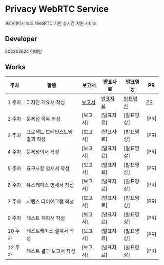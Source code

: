 # Privacy WebRTC Service
프라이버시 보호 WebRTC 기반 실시간 지원 서비스

## Developer

202202624 이예인

## Works

| 주차  | 활동 | 보고서 | 발표자료 | 발표영상 | PR |
|------|------|--------|----------|----------|----|
| 1 주차 | 디자인 개요서 작성 | [보고서](https://docs.google.com/document/d/16ClLs0YlxuYcg9BJsUL1PgSmWihazCF_/edit?usp=sharing&ouid=116586439470799169786&rtpof=true&sd=true )| [발표자료](https://drive.google.com/file/d/16C05C39gkQCzdG0G6Zk7ee6TQrErvjkF/view?usp=sharing) | [발표영상](https://youtu.be/z570EzBaHbY?si=IamLZpoUD0n9iSxB) | [PR](https://github.com/iyeaaa/PrivRTC/pull/1) |
| 2 주차 | 문제점 목록 작성 | [보고서] | [발표자료] | [발표영상] | [PR] |
| 3 주차 | 프로젝트 브레인스토밍 결과 작성 | [보고서] | [발표자료] | [발표영상] | [PR] |
| 4 주차 | 문제정의서 작성 | [보고서] | [발표자료] | [발표영상] | [PR] |
| 5 주차 | 요구사항 명세서 작성 | [보고서] | [발표자료] | [발표영상] | [PR] |
| 6 주차 | 유스케이스 명세서 작성 | [보고서] | [발표자료] | [발표영상] | [PR] |
| 7 주차 | 시퀀스 다이어그램 작성 | [보고서] | [발표자료] | [발표영상] | [PR] |
| 9 주차 | 테스트 계획서 작성 | [보고서] | [발표자료] | [발표영상] | [PR] |
| 10 주차 | 테스트케이스 설계서 작성 | [보고서] | [발표자료] | [발표영상] | [PR] |
| 12 주차 | 테스트 결과 보고서 작성 | [보고서] | [발표자료] | [발표영상] | [PR] |
